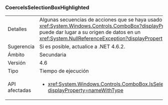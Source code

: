 ### <a name="coerceisselectionboxhighlighted"></a>CoerceIsSelectionBoxHighlighted

|   |   |
|---|---|
|Detalles|Algunas secuencias de acciones que se haya usado un <xref:System.Windows.Controls.ComboBox?displayProperty=name> y puede dar lugar a su origen de datos en un <xref:System.NullReferenceException?displayProperty=name>.|
|Sugerencia|Si es posible, actualice a .NET 4.6.2.|
|Ámbito|Secundaria|
|Versión|4.6|
|Tipo|Tiempo de ejecución|
|API afectadas|<ul><li><xref:System.Windows.Controls.ComboBox.IsSelectionBoxHighlighted?displayProperty=nameWithType></li></ul>|


